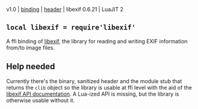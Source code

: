 v1.0 | [binding](http://code.google.com/p/lua-files/source/browse/libexif.lua) | [header](http://code.google.com/p/lua-files/source/browse/libexif_h.lua) | libexif 0.6.21 | LuaJIT 2

## `local libexif = require'libexif'` ##

A ffi binding of [libexif](http://libexif.sourceforge.net/), the library for reading and writing EXIF information from/to image files.

## Help needed ##
Currently there's the binary, sanitized header and the module stub that returns the `clib` object so the library is usable at ffi level with the aid of the [libexif API documentation](http://libexif.sourceforge.net/api/). A Lua-ized API is missing, but the library is otherwise usable without it.